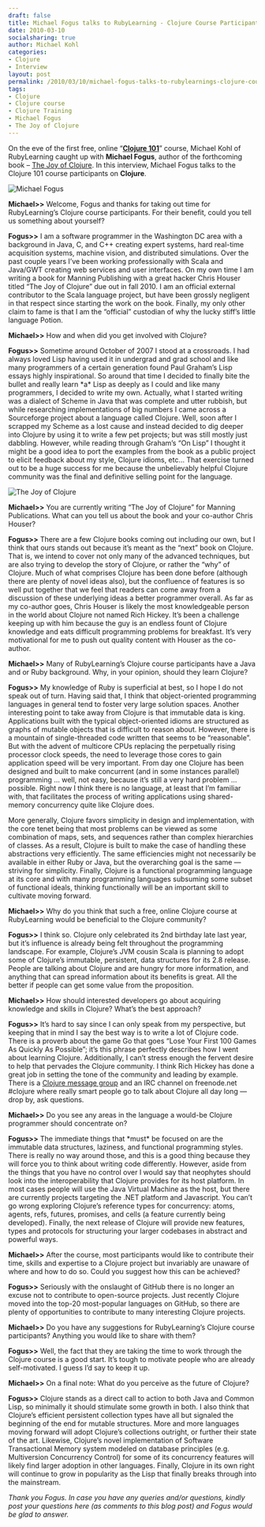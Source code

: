 ```yaml
---
draft: false
title: Michael Fogus talks to RubyLearning - Clojure Course Participants
date: 2010-03-10
socialsharing: true
author: Michael Kohl
categories:
- Clojure
- Interview
layout: post
permalink: /2010/03/10/michael-fogus-talks-to-rubylearnings-clojure-course-participants/
tags:
- Clojure
- Clojure course
- Clojure Training
- Michael Fogus
- The Joy of Clojure
---
```

On the eve of the first free, online “**[Clojure
101](http://rubylearning.com/blog/2010/03/09/clojure-101-a-new-course/)**”
course, Michael Kohl of RubyLearning caught up with **Michael Fogus**,
author of the forthcoming book<!--more--> – [The Joy of
Clojure](http://joyofclojure.com/). In this interview, Michael Fogus
talks to the Clojure 101 course participants on **Clojure**.

![Michael
Fogus](http://rubylearning.com/images/fogus.jpg "Michael Fogus")

**Michael\>\>** Welcome, Fogus and thanks for taking out time for
RubyLearning’s Clojure course participants. For their benefit, could you
tell us something about yourself?

**Fogus\>\>** I am a software programmer in the Washington DC area with
a background in Java, C, and C++ creating expert systems, hard real-time
acquisition systems, machine vision, and distributed simulations. Over
the past couple years I’ve been working professionally with Scala and
Java/GWT creating web services and user interfaces. On my own time I am
writing a book for Manning Publishing with a great hacker Chris Houser
titled “The Joy of Clojure” due out in fall 2010. I am an official
external contributor to the Scala language project, but have been
grossly negligent in that respect since starting the work on the book.
Finally, my only other claim to fame is that I am the “official”
custodian of why the lucky stiff’s little language Potion.

**Michael\>\>** How and when did you get involved with Clojure?

**Fogus\>\>** Sometime around October of 2007 I stood at a crossroads. I
had always loved Lisp having used it in undergrad and grad school and
like many programmers of a certain generation found Paul Graham’s Lisp
essays highly inspirational. So around that time I decided to finally
bite the bullet and really learn \*a\* Lisp as deeply as I could and
like many programmers, I decided to write my own. Actually, what I
started writing was a dialect of Scheme in Java that was complete and
utter rubbish, but while researching implementations of big numbers I
came across a Sourceforge project about a language called Clojure. Well,
soon after I scrapped my Scheme as a lost cause and instead decided to
dig deeper into Clojure by using it to write a few pet projects; but was
still mostly just dabbling. However, while reading through Graham’s “On
Lisp” I thought it might be a good idea to port the examples from the
book as a public project to elicit feedback about my style, Clojure
idioms, etc… That exercise turned out to be a huge success for me
because the unbelievably helpful Clojure community was the final and
definitive selling point for the language.

![The Joy of
Clojure](http://www.manning.com/fogus/fogus_cover150.jpg "The Joy of Clojure")

**Michael\>\>** You are currently writing “The Joy of Clojure” for
Manning Publications. What can you tell us about the book and your
co-author Chris Houser?

**Fogus\>\>** There are a few Clojure books coming out including our
own, but I think that ours stands out because it’s meant as the “next”
book on Clojure. That is, we intend to cover not only many of the
advanced techniques, but are also trying to develop the story of
Clojure, or rather the “why” of Clojure. Much of what comprises Clojure
has been done before (although there are plenty of novel ideas also),
but the confluence of features is so well put together that we feel that
readers can come away from a discussion of these underlying ideas a
better programmer overall. As far as my co-author goes, Chris Houser is
likely the most knowledgeable person in the world about Clojure not
named Rich Hickey. It’s been a challenge keeping up with him because the
guy is an endless fount of Clojure knowledge and eats difficult
programming problems for breakfast. It’s very motivational for me to
push out quality content with Houser as the co-author.

**Michael\>\>** Many of RubyLearning’s Clojure course participants have
a Java and or Ruby background. Why, in your opinion, should they learn
Clojure?

**Fogus\>\>** My knowledge of Ruby is superficial at best, so I hope I
do not speak out of turn. Having said that, I think that object-oriented
programming languages in general tend to foster very large solution
spaces. Another interesting point to take away from Clojure is that
immutable data is king. Applications built with the typical
object-oriented idioms are structured as graphs of mutable objects that
is difficult to reason about. However, there is a mountain of
single-threaded code written that seems to be “reasonable”. But with the
advent of multicore CPUs replacing the perpetually rising processor
clock speeds, the need to leverage those cores to gain application speed
will be very important. From day one Clojure has been designed and built
to make concurrent (and in some instances parallel) programming … well,
not easy, because it’s still a very hard problem … possible. Right now I
think there is no language, at least that I’m familiar with, that
facilitates the process of writing applications using shared-memory
concurrency quite like Clojure does.

More generally, Clojure favors simplicity in design and implementation,
with the core tenet being that most problems can be viewed as some
combination of maps, sets, and sequences rather than complex hierarchies
of classes. As a result, Clojure is built to make the case of handling
these abstractions very efficiently. The same efficiencies might not
necessarily be available in either Ruby or Java, but the overarching
goal is the same — striving for simplicity. Finally, Clojure is a
functional programming language at its core and with many programming
languages subsuming some subset of functional ideals, thinking
functionally will be an important skill to cultivate moving forward.

**Michael\>\>** Why do you think that such a free, online Clojure course
at RubyLearning would be beneficial to the Clojure community?

**Fogus\>\>** I think so. Clojure only celebrated its 2nd birthday late
last year, but it’s influence is already being felt throughout the
programming landscape. For example, Clojure’s JVM cousin Scala is
planning to adopt some of Clojure’s immutable, persistent, data
structures for its 2.8 release. People are talking about Clojure and are
hungry for more information, and anything that can spread information
about its benefits is great. All the better if people can get some value
from the proposition.

**Michael\>\>** How should interested developers go about acquiring
knowledge and skills in Clojure? What’s the best approach?

**Fogus\>\>** It’s hard to say since I can only speak from my
perspective, but keeping that in mind I say the best way is to write a
lot of Clojure code. There is a proverb about the game Go that goes
“Lose Your First 100 Games As Quickly As Possible”; it’s this phrase
perfectly describes how I went about learning Clojure. Additionally, I
can’t stress enough the fervent desire to help that pervades the Clojure
community. I think Rich Hickey has done a great job in setting the tone
of the community and leading by example. There is a [Clojure message
group](http://groups.google.com/group/clojure%20) and an IRC channel on
freenode.net \#clojure where really smart people go to talk about
Clojure all day long — drop by, ask questions.

**Michael\>\>** Do you see any areas in the language a would-be Clojure
programmer should concentrate on?

**Fogus\>\>** The immediate things that \*must\* be focused on are the
immutable data structures, laziness, and functional programming styles.
There is really no way around those, and this is a good thing because
they will force you to think about writing code differently. However,
aside from the things that you have no control over I would say that
neophytes should look into the interoperability that Clojure provides
for its host platform. In most cases people will use the Java Virtual
Machine as the host, but there are currently projects targeting the .NET
platform and Javascript. You can’t go wrong exploring Clojure’s
reference types for concurrency: atoms, agents, refs, futures, promises,
and cells (a feature currently being developed). Finally, the next
release of Clojure will provide new features, types and protocols for
structuring your larger codebases in abstract and powerful ways.

**Michael\>\>** After the course, most participants would like to
contribute their time, skills and expertise to a Clojure project but
invariably are unaware of where and how to do so. Could you suggest how
this can be achieved?

**Fogus\>\>** Seriously with the onslaught of GitHub there is no longer
an excuse not to contribute to open-source projects. Just recently
Clojure moved into the top-20 most-popular languages on GitHub, so there
are plenty of opportunities to contribute to many interesting Clojure
projects.

**Michael\>\>** Do you have any suggestions for RubyLearning’s Clojure
course participants? Anything you would like to share with them?

**Fogus\>\>** Well, the fact that they are taking the time to work
through the Clojure course is a good start. It’s tough to motivate
people who are already self-motivated. I guess I’d say to keep it up.

**Michael\>\>** On a final note: What do you perceive as the future of
Clojure?

**Fogus\>\>** Clojure stands as a direct call to action to both Java and
Common Lisp, so minimally it should stimulate some growth in both. I
also think that Clojure’s efficient persistent collection types have all
but signaled the beginning of the end for mutable structures. More and
more languages moving forward will adopt Clojure’s collections outright,
or further their state of the art. Likewise, Clojure’s novel
implementation of Software Transactional Memory system modeled on
database principles (e.g. Multiversion Concurrency Control) for some of
its concurrency features will likely find larger adoption in other
languages. Finally, Clojure in its own right will continue to grow in
popularity as the Lisp that finally breaks through into the mainstream.

*Thank you Fogus. In case you have any queries and/or questions, kindly
post your questions here (as comments to this blog post) and Fogus would
be glad to answer.*
